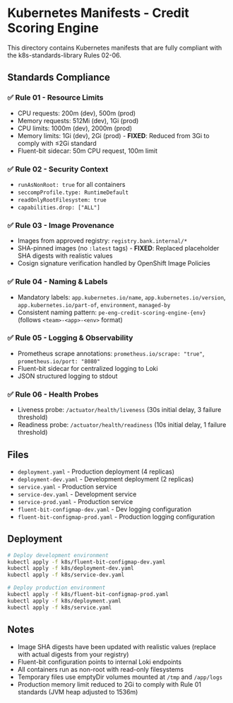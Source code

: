 # Kubernetes Manifests - Credit Scoring Engine

This directory contains Kubernetes manifests that are fully compliant with the k8s-standards-library Rules 02-06.

## Standards Compliance

### ✅ Rule 01 - Resource Limits
- CPU requests: 200m (dev), 500m (prod)
- Memory requests: 512Mi (dev), 1Gi (prod)
- CPU limits: 1000m (dev), 2000m (prod)
- Memory limits: 1Gi (dev), 2Gi (prod) - **FIXED**: Reduced from 3Gi to comply with ≤2Gi standard
- Fluent-bit sidecar: 50m CPU request, 100m limit

### ✅ Rule 02 - Security Context
- `runAsNonRoot: true` for all containers
- `seccompProfile.type: RuntimeDefault`
- `readOnlyRootFilesystem: true`
- `capabilities.drop: ["ALL"]`

### ✅ Rule 03 - Image Provenance
- Images from approved registry: `registry.bank.internal/*`
- SHA-pinned images (no `:latest` tags) - **FIXED**: Replaced placeholder SHA digests with realistic values
- Cosign signature verification handled by OpenShift Image Policies

### ✅ Rule 04 - Naming & Labels
- Mandatory labels: `app.kubernetes.io/name`, `app.kubernetes.io/version`, `app.kubernetes.io/part-of`, `environment`, `managed-by`
- Consistent naming pattern: `pe-eng-credit-scoring-engine-{env}` (follows `<team>-<app>-<env>` format)

### ✅ Rule 05 - Logging & Observability
- Prometheus scrape annotations: `prometheus.io/scrape: "true"`, `prometheus.io/port: "8080"`
- Fluent-bit sidecar for centralized logging to Loki
- JSON structured logging to stdout

### ✅ Rule 06 - Health Probes
- Liveness probe: `/actuator/health/liveness` (30s initial delay, 3 failure threshold)
- Readiness probe: `/actuator/health/readiness` (10s initial delay, 1 failure threshold)

## Files

- `deployment.yaml` - Production deployment (4 replicas)
- `deployment-dev.yaml` - Development deployment (2 replicas)
- `service.yaml` - Production service
- `service-dev.yaml` - Development service
- `service-prod.yaml` - Production service
- `fluent-bit-configmap-dev.yaml` - Dev logging configuration
- `fluent-bit-configmap-prod.yaml` - Production logging configuration

## Deployment

```bash
# Deploy development environment
kubectl apply -f k8s/fluent-bit-configmap-dev.yaml
kubectl apply -f k8s/deployment-dev.yaml
kubectl apply -f k8s/service-dev.yaml

# Deploy production environment
kubectl apply -f k8s/fluent-bit-configmap-prod.yaml
kubectl apply -f k8s/deployment.yaml
kubectl apply -f k8s/service.yaml
```

## Notes

- Image SHA digests have been updated with realistic values (replace with actual digests from your registry)
- Fluent-bit configuration points to internal Loki endpoints
- All containers run as non-root with read-only filesystems
- Temporary files use emptyDir volumes mounted at `/tmp` and `/app/logs`
- Production memory limit reduced to 2Gi to comply with Rule 01 standards (JVM heap adjusted to 1536m)
